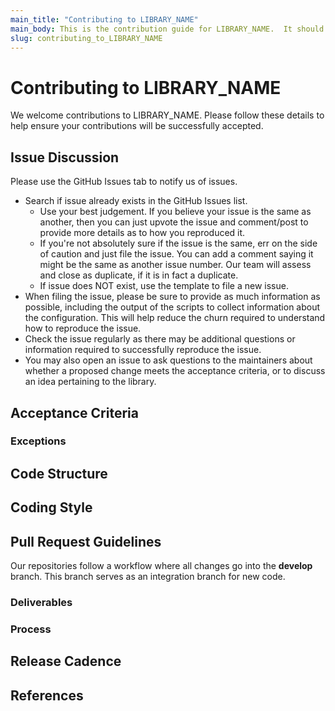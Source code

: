 ```yaml
---
main_title: "Contributing to LIBRARY_NAME"
main_body: This is the contribution guide for LIBRARY_NAME.  It should be renamed to CONTRIBUTING.md and included in your repository.
slug: contributing_to_LIBRARY_NAME
---
```


# Contributing to LIBRARY_NAME #

We welcome contributions to LIBRARY_NAME.  Please follow these details to help ensure your contributions will be successfully accepted.

<!-- TEMPLATE INSTRUCTIONS FOR LIBRARY OWNERS:
Step 1: Make a copy of this template into a branch for your repository. Rename template file to CONTRIBUTING.md and ensure it in the root of your repo or .github/CONTRIBUTING.md
Step 2: Rename all instances of "LIBRARY_NAME" above to the name of your library.  Search/find/replace.
Step 3: Read the Motivation section below to get a sense for why we need to publish a CONTRIBUTING.md
Step 4: Review all 10 instruction sections below [PART1-PART10] with your team to come up with your CONTRIBUTING.md instructions for the community.  5 are optional ones.
Step 5: Ensure a Codeowners file is included in your repository with Maintainers/reviewers specified.
Step 6: Remove all HTML comments/Instructions/MIOpen examples from this template to make it release-ready.
Step 7: Commit and push this file to your public repo.


MOTIVATION:
The developer base of an open-source ROCm software ecosystem is expanding. 
The external developers need guidelines for understanding what can be contributed
into each library of ROCm; where contributions could be parked in its respective 
directory structure; what level of testing, performance benchmarking and code 
formatting are required for their contributions. It should inform them about the 
release process along with how each library's release lands in ROCm packages.
 
Either the absence or the poor quality of the guidelines could have a major impact 
on the perception of external developers about the maturity of ROCm ecosystem.

The onboarding experience the developer goes through during raising and merging 
their very first pull request influences not only their workflow for subsequent
pull requests but also their recommendations for other developers.

AMD's recent engagement with its strategic partner in ROCm has revealed to us 
the importance of these guidelines for developer's onboarding experience and 
the overall impact of their contributions to end users.

For illustration, AMD's strategic partner wasn't aware about the acceptance criteria 
of MIOpen and thereby, assumed that any deep learning kernels could be contributed 
into MIOpen. In the same vein, they were unaware about the composable kernel library 
and its potential for developing modular, performant kernels. 

Below is a template for the external contributor's guidelines. 
The template offers a starting point for each library owner which could be amended
to suit the respective library. 

The final guidelines of each library should be posted as CONTRIBUTING.md on GitHub repo or 
could be posted on their landing page or the Wiki tab of GitHub project.

Below is the template of contributor guidelines, followed by a sample for the MIOpen 
library of ROCm. 
--> 

## Issue Discussion ##

Please use the GitHub Issues tab to notify us of issues.

* Search if issue already exists in the GitHub Issues list.
  - Use your best judgement.  If you believe your issue is the same as another, then you can just upvote the issue and comment/post to provide more details as to how you reproduced it.
  - If you're not absolutely sure if the issue is the same, err on the side of caution and just file the issue.  You can add a comment saying it might be the same as another issue number.  Our team will assess and close as duplicate, if it is in fact a duplicate.
  - If issue does NOT exist, use the template to file a new issue.
* When filing the issue, please be sure to provide as much information as possible, including the output of the scripts to collect information about the configuration.  This will help reduce the churn required to understand how to reproduce the issue.
* Check the issue regularly as there may be additional questions or information required to successfully reproduce the issue.
* You may also open an issue to ask questions to the maintainers about whether a proposed change meets the acceptance criteria, or to discuss an idea pertaining to the library. 

<!-- [PART1] Instructions:
Above is fairly standard.  Please add any special instructions (if any) your team may have regarding issues -->


## Acceptance Criteria ## 

<!-- [PART2] Instructions:
Include details of your library such as:
   1. The overarching goals of a library
   2. The sample features that fulfils those goals
   3. Any performance criteria needed for those features.

The specification of performance criteria shouldn't include exact numeric values i.e x% perf gains.
However, it should include some language suggesting the need of notable performance gain to avoid
code duplication and code maintenance if no gain is found. Contributors should be guided about 
any performance benchmarking mechanism including baseline comparison. 

Additionally, to encourage contributors, we should point out that the "Issue" tab, as defined below, 
could be leveraged by them to discuss with the community members, features they would like to 
bring in or the purported perf gains it would bring, before raising pull requests.


MIOpen Example: 
The goal of MIOpen library is to provide the optimized implementation of ops found 
in machine learning models. The library offers the implementation of either fwd or 
bwd or both pass. It also supports the fusion of multiple ops. 
 
Contributors wanting to submit new implementations of ops, should follow
the below-mentioned guidelines.

* New kernels - not present in MIOpen/
   + Level-1 bar: The critical ops found in machine learning ops, found in cuDNN, cuTLASS 
     but missing in MIOpen.
   + If it meets this Level-1 bar, 
        - If new op is present in frameworks such as rocm/pytorch, rocm/tf, deepspeed or 
            fastertransformer either as a hipified version or a standalone version, 
            it would be accepted 
            + Level-2 perf bar:
                - If notable performance gain is demonstrated on average (geomean) 
                  against the baseline at per-op level.
                - If notable performance gain is demonstrated at end-to-end model level
                  where minor gains accumulated by frequent op-level invocations could lead to
                  noticeable model level improvement.
        - If new op is not present in any frameworks or ROCm libraries
            + No performance gating factor 
   + If it doesn't meet this Level-1 bar, **exceptions** are allowed which could be discussed 
      via Issue tab with the community.
* Overlapping kernels - present in MIOpen 
   + AMD would accept op/kernel, based on the Level-2 perf bar defined above.

-->

### Exceptions ### 

<!-- [PART3] Instructions (optional):
It may be necessary to state the exceptions permitted within the perimeter of 
acceptance criteria and specify a particular set of guidelines developers could 
follow to meet those exceptions.
-->


## Code Structure ##

<!-- [PART4] Instructions (optional):
In this section, one should explain the organization of code - its directory structure.
It might not be necessary to cover each and every directory but very important to 
specify the external API directory; key source, test, performance and doc directories;
third-party and output directories.
-->

## Coding Style ##

<!-- [PART5] Instructions (optional):
Each library has its own coding style.  If there are particular style details you would like to highlight, 
this is the section to document it.  Try to be concise and just highlight big do/don't. If coding style is too long, the contributor won't bother with submitting a PR. Remember, your team will be able to review PRs so that's your chance to correct any coding style changes later.
-->

## Pull Request Guidelines ## 

Our repositories follow a workflow where all changes go into the **develop** branch. This branch serves as an integration branch for new code. 

<!-- [PART6] Instructions:
This section should offer guidelines to follow when raising a pull request. 
You can also base this on the generic steps provided in https://github.com/ROCm/ROCm/blob/develop/CONTRIBUTING.md, but append it with more details about your library's methods.

MIOpen Example: 
MIOpen accepts the implementation of kernels in either OpenCL or HIP. It is recommended to 
leverage HIP for modularity and scalability purpose e.g. AMD's composable kernel library is 
built in HIP.
-->

### Deliverables
 
<!-- [PART7] Instructions:
   * Kinds of tests - unit, integration & perf, a feature should accompany
   * External API documentation updates
   * Provide a snapshot of license header or a link to license header for files
   * Commit message format or its specification

MIOpen Example:
1. Here are the key components required in kernel's pull request.
+ Each kernel needs to support these datatypes
     - Until ROCm5.6,  fp16, bfloat16, fp32
     - Starting ROCm5.7, f8 
+ Introduce the host-side API, if required
E.g. For LayerNorm, https://github.com/ROCmSoftwarePlatform/MIOpen/blob/develop/include/miopen/miopen.h
+ Add unit tests in gtest format
Dir: https://github.com/ROCmSoftwarePlatform/MIOpen/tree/5c8118ee4339c2aae55f20241440af207e59d2a7/test/gtest
+ Include the relevant code in driver to measure per-kernel performance
https://github.com/ROCmSoftwarePlatform/MIOpen/tree/master/driver
+ Post the performance # against the baseline kernel.
+ For new kernels in MIOpen, e.g. LayerNorm 
   - obtain the baseline from ROCm/Pytorch build: https://github.com/ROCmSoftwarePlatform/pytorch/blob/main/aten/src
/ATen/native/cuda/layer_norm_kernel.cu
   - obtain the baseline from ROCm/Composable kernel library.
+ For overlapping kernels in MIOpen, 
   - obtain the baseline by running MIOpen/driver code 

1. For each new file in repository, 
Please include the licensing header
```
/*******************************************************************************
 *
 * MIT License
 *
 * Copyright (c) 20xx Advanced Micro Devices, Inc.
 *
 * Permission is hereby granted, free of charge, to any person obtaining a copy
 * of this software and associated documentation files (the "Software"), to deal
 * in the Software without restriction, including without limitation the rights
 * to use, copy, modify, merge, publish, distribute, sublicense, and/or sell
 * copies of the Software, and to permit persons to whom the Software is
 * furnished to do so, subject to the following conditions:
 *
 * The above copyright notice and this permission notice shall be included in all
 * copies or substantial portions of the Software.
 *
 * THE SOFTWARE IS PROVIDED "AS IS", WITHOUT WARRANTY OF ANY KIND, EXPRESS OR
 * IMPLIED, INCLUDING BUT NOT LIMITED TO THE WARRANTIES OF MERCHANTABILITY,
 * FITNESS FOR A PARTICULAR PURPOSE AND NONINFRINGEMENT. IN NO EVENT SHALL THE
 * AUTHORS OR COPYRIGHT HOLDERS BE LIABLE FOR ANY CLAIM, DAMAGES OR OTHER
 * LIABILITY, WHETHER IN AN ACTION OF CONTRACT, TORT OR OTHERWISE, ARISING FROM,
 * OUT OF OR IN CONNECTION WITH THE SOFTWARE OR THE USE OR OTHER DEALINGS IN THE
 * SOFTWARE.
 *
 *******************************************************************************/
```
-->

### Process ###

<!-- [PART8] Instructions:
   * Outline the PR review process, most importantly, ensure list of reviewers are updated in Codeowners file 
   * List out code formatting steps.
   * Detail how to get and run you test suite
   * Explain the CI/CD process
       - different hardware targets under test 
       - access mechanism to CI logs
       - typical failures and resolution suggestion

MIOpen Example:
* Please follow the generic MIOpen PR review process, as defined here.
* Reviewers are listed in the Codeowners file
* For each commit message, please follow this recommend guidelines [here](https://github.com/ROCmSoftwarePlatform/MIOpen/wiki/How-to-assign-labels-to-Commit-Messages-and-PRs%3F).
* Code format guidelines

MIOpen uses the clang-format tool for formatting code in source files.
The tool is installed as part of dependency installation of MIOpen 
The formatting style is captured in .clang-format which is located at 
the root of MIOpen. These are different options to follow:
   1. Run the command -  clang-format-12 -style=file -i <path-to-the-source-file>
   1. For multiple files in your stashed commit, run the composed bash command 
                described here 
   1. Automate running this command, upon git commit, use ./.githooks/install

* Static Code Analysis

MIOpen uses cppcheck & tidy and it is recommend to run before committing the code.
The tool is installed as part of dependency installation of MIOpen 
   1. Run 'make tidy' & 'make cppcheck' separately inside the "build" directory
   1. Run 'make analyze' inside the "build" directory

-->

## Release Cadence ##

<!-- [PART9] Instructions (optional):
This section should explain the release process of a library and how it intersects
with ROCm releases.

It should inform the developers about the release process including the following elements,

1. Which is a chosen branch used to create a release branch?
1. Inform about the release cadence.
1. Any notification sent to the community about the upcoming release and its goals.
1. Explain the bug resolution mechanism on the release branch.
-->

## References ##

<!-- [PART10] Instructions (optional):
This section captures the links to github or ROCm documentation where the developers 
could obtain the detailed information.

MIOpen Example:
1. [MIOpen Wiki](https://github.com/ROCmSoftwarePlatform/MIOpen/wiki)
1. [MIOpen Readme](https://github.com/ROCmSoftwarePlatform/MIOpen#readme)
-->
